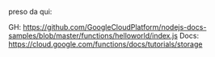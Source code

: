 
preso da qui:

GH: https://github.com/GoogleCloudPlatform/nodejs-docs-samples/blob/master/functions/helloworld/index.js
Docs: https://cloud.google.com/functions/docs/tutorials/storage